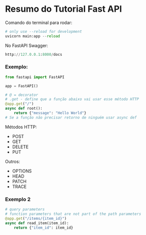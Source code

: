 # Resumo do Tutorial Fast API

Comando do terminal para rodar:
```python
# only use --reload for development
uvicorn main:app --reload
```

No FastAPI Swagger:
```python
http://127.0.0.1:8000/docs
```

### Exemplo:
```python
from fastapi import FastAPI

app = FastAPI()

# @ = decorator
# .get - define que a função abaixo vai usar esse método HTTP
@app.get("/")
async def root():
    return {"message": "Hello World"}
# Se a função não precisar retorno de ninguém usar async def
```

Métodos HTTP:
- POST
- GET
- DELETE
- PUT

Outros:
- OPTIONS
- HEAD
- PATCH
- TRACE

### Exemplo 2
```python
# query parameters
# function parameters that are not part of the path parameters
@app.get("/items/{item_id}")
async def read_item(item_id):
    return {"item_id": item_id}
```